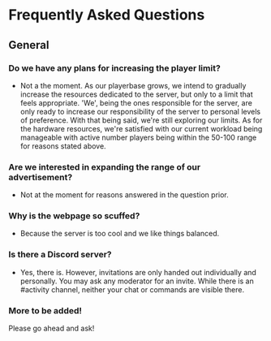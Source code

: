 # Frequently Asked Questions

## General
### Do we have any plans for increasing the player limit?
- Not a the moment. As our playerbase grows, we intend to gradually increase the resources dedicated to the server, but only to a limit that feels appropriate. 'We', being the ones responsible for the server, are only ready to increase our responsibility of the server to personal levels of preference. With that being said, we're still exploring our limits. As for the hardware resources, we're satisfied with our current workload being manageable with active number players being within the 50-100 range for reasons stated above.

### Are we interested in expanding the range of our advertisement?
- Not at the moment for reasons answered in the question prior.

### Why is the webpage so scuffed?
- Because the server is too cool and we like things balanced.

### Is there a Discord server?
- Yes, there is. However, invitations are only handed out individually and personally. You may ask any moderator for an invite. While there is an #activity channel, neither your chat or commands are visible there.

### More to be added!
Please go ahead and ask!